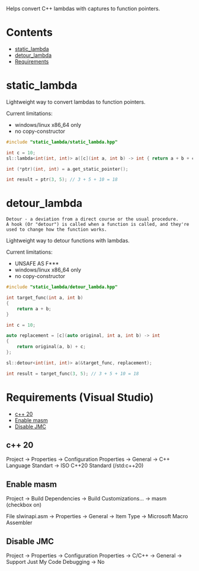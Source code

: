 Helps convert C++ lambdas with captures to function pointers.

# Contents
- [static_lambda](#static_lambda)
- [detour_lambda](#detour_lambda)
- [Requirements](#requirements-visual-studio)

# static_lambda
Lightweight way to convert lambdas to function pointers.

Current limitations:
- windows/linux x86_64 only
- no copy-constructor

```cpp
#include "static_lambda/static_lambda.hpp"
```
```cpp
int c = 10;
sl::lambda<int(int, int)> a([c](int a, int b) -> int { return a + b + c; });

int (*ptr)(int, int) = a.get_static_pointer();

int result = ptr(3, 5); // 3 + 5 + 10 = 18
```

# detour_lambda
    Detour - a deviation from a direct course or the usual procedure.
    A hook (Or "detour") is called when a function is called, and they're used to change how the function works.

Lightweight way to detour functions with lambdas.

Current limitations:
- UNSAFE AS F***
- windows/linux x86_64 only
- no copy-constructor


```cpp
#include "static_lambda/detour_lambda.hpp"
```
```cpp
int target_func(int a, int b)
{
    return a + b;
}
```
```cpp
int c = 10;

auto replacement = [c](auto original, int a, int b) -> int
{
    return original(a, b) + c;
};

sl::detour<int(int, int)> a(&target_func, replacement);

int result = target_func(3, 5); // 3 + 5 + 10 = 18
```

# Requirements (Visual Studio)
- [c++ 20](#c-20)
- [Enable masm](#enable-masm)
- [Disable JMC](#disable-jmc)

## c++ 20
Project -> Properties -> Configuration Properties -> General -> C++ Language Standart -> ISO C++20 Standard (/std:c++20)

## Enable masm
Project -> Build Dependencies -> Build Customizations... -> masm (checkbox on)

File slwinapi.asm -> Properties -> General -> Item Type -> Microsoft Macro Assembler

## Disable JMC
Project -> Properties -> Configuration Properties -> C/C++ -> General -> Support Just My Code Debugging -> No
